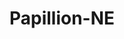 ---
title: Papillion-NE
slug: papillion-ne
f_state:
- cms/state/nebraska.md
f_locations:
- cms/payday-loan/access-america-838.md
- cms/payday-loan/american-check-casher-4187.md
- cms/payday-loan/american-check-casher-4188.md
- cms/payday-loan/ez-money-check-cashing-17333.md
- cms/payday-loan/omaha-cash-23239.md
- cms/payday-loan/paycheck-advance-23633.md
- cms/payday-loan/payday-express-23873.md
- cms/payday-loan/payday-express-check-cashing-s-23914.md
- cms/payday-loan/payday-express-check-cashing-s-23915.md
- cms/payday-loan/payday-express-check-cashing-s-23916.md
- cms/payday-loan/payday-express-check-cashing-s-23917.md
- cms/payday-loan/payday-express-check-cashing-s-23918.md
- cms/payday-loan/payday-express-check-cashing-s-23919.md
- cms/payday-loan/red-d-cash-25791.md
updated-on: '2024-05-30T13:41:28.615Z'
created-on: '2024-05-30T13:41:28.615Z'
published-on: '2024-05-30T13:54:32.469Z'
f_city: Papillion
layout: '[city].html'
tags: city
---
